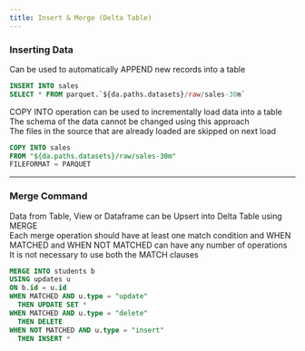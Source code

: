 ```yaml
---
title: Insert & Merge (Delta Table)
---
```


### Inserting Data

Can be used to automatically APPEND new records into a table

````sql
INSERT INTO sales
SELECT * FROM parquet.`${da.paths.datasets}/raw/sales-30m`
````

COPY INTO operation can be used to incrementally load data into a table  
The schema of the data cannot be changed using this approach  
The files in the source that are already loaded are skipped on next load

````sql
COPY INTO sales
FROM "${da.paths.datasets}/raw/sales-30m"
FILEFORMAT = PARQUET
````

---

### Merge Command

Data from Table, View or Dataframe can be Upsert into Delta Table using MERGE  
Each merge operation should have at least one match condition and WHEN MATCHED and WHEN NOT MATCHED can have any number of operations  
It is not necessary to use both the MATCH clauses

````sql
MERGE INTO students b
USING updates u
ON b.id = u.id
WHEN MATCHED AND u.type = "update"
  THEN UPDATE SET *
WHEN MATCHED AND u.type = "delete"
  THEN DELETE
WHEN NOT MATCHED AND u.type = "insert"
  THEN INSERT *
````